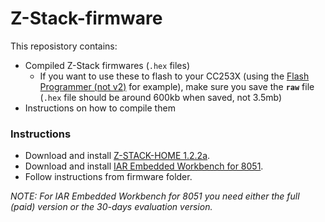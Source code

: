 # Z-Stack-firmware
This reposistory contains:
- Compiled Z-Stack firmwares (`.hex` files)
    - If you want to use these to flash to your CC253X (using the [Flash Programmer (not v2)](http://www.ti.com/tool/FLASH-PROGRAMMER) for example), make sure you save the __`raw`__ file (`.hex` file should be around 600kb when saved, not 3.5mb)
- Instructions on how to compile them

### Instructions
- Download and install [Z-STACK-HOME 1.2.2a](http://www.ti.com/tool/z-stack-archive).
- Download and install [IAR Embedded Workbench for 8051](https://www.iar.com/iar-embedded-workbench/#!?architecture=8051).
- Follow instructions from firmware folder.

*NOTE: For IAR Embedded Workbench for 8051 you need either the full (paid) version or the 30-days evaluation version.*
